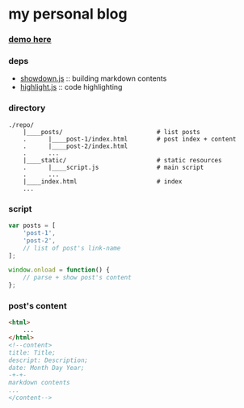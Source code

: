 # my personal blog

### [demo here](https://wuuyi.pw)

### deps

- [showdown.js](http://showdownjs.com/) :: building markdown contents
- [highlight.js](https://highlightjs.org/) :: code highlighting

### directory

```
./repo/
    |____posts/                          # list posts
    .      |____post-1/index.html        # post index + content
    .      |____post-2/index.html
    .      ...
    |____static/                         # static resources
    .      |____script.js                # main script
    .      ...
    |____index.html                      # index
    ...
```

### script

```js
var posts = [
    'post-1',
    'post-2',
    // list of post's link-name
];

window.onload = function() {
    // parse + show post's content
};
```

### post's content

```html
<html>
    ...
</html>
<!--content>
title: Title;
descript: Description;
date: Month Day Year;
-+-+-
markdown contents
...
</content-->
```
